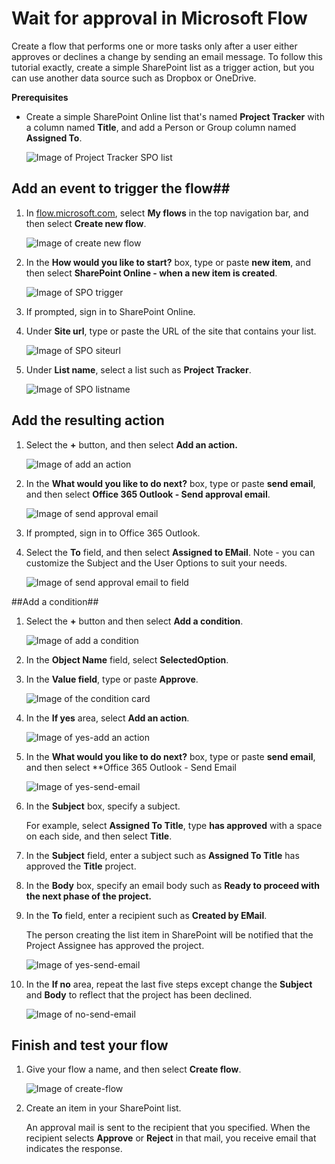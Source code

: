 <properties    pageTitle="Wait for approval in a flow | Microsoft Flow"    description="Flows can wait for external events, such as a user sending an email message to approve a change."    services=""    suite="flow"    documentationCenter="na"    authors="merwanhade"    manager="erikre"    editor=""    tags=""/><tags   ms.service="flow"   ms.devlang="na"   ms.topic="article"   ms.tgt_pltfrm="na"   ms.workload="na"   ms.date="04/24/2016"   ms.author="merwanhade"/># Wait for approval in Microsoft Flow #Create a flow that performs one or more tasks only after a user either approves or declines a change by sending an email message. To follow this tutorial exactly, create a simple SharePoint list as a trigger action, but you can use another data source such as Dropbox or OneDrive.**Prerequisites**- Create a simple SharePoint Online list that's named **Project Tracker** with a column named **Title**, and add a Person or Group column named **Assigned To**.   ![Image of Project Tracker SPO list](./media/wait-for-approvals/project-tracker.png)## Add an event to trigger the flow##1. In [flow.microsoft.com](https://flow.microsoft.com), select **My flows** in the top navigation bar, and then select **Create new flow**.
	
	![Image of create new flow](./media/wait-for-approvals/create-a-new-flow.png)
1. In the **How would you like to start?** box, type or paste **new item**, and then select **SharePoint Online - when a new item is created**. 
		![Image of SPO trigger](./media/wait-for-approvals/SPO-trigger.png)1. If prompted, sign in to SharePoint Online.

1. Under **Site url**, type or paste the URL of the site that contains your list.

	![Image of SPO siteurl](./media/wait-for-approvals/SPO-site-url.png)
1. Under **List name**, select a list such as **Project Tracker**.
	![Image of SPO listname](./media/wait-for-approvals/SPO-list-name.png)
## Add the resulting action ##

1. Select the **+** button, and then select **Add an action.**

	![Image of add an action](./media/wait-for-approvals/add-an-action.png)
1. In the **What would you like to do next?** box, type or paste **send email**, and then select **Office 365 Outlook - Send approval email**.
	![Image of send approval email](./media/wait-for-approvals/send-approval-email-select-2.png)		1. If prompted, sign in to Office 365 Outlook.1. Select the **To** field, and then select **Assigned to EMail**. Note - you can customize the Subject and the User Options to suit your needs. 		![Image of send approval email to field](./media/wait-for-approvals/send-approval-email-to.png)	##Add a condition##1. Select the **+** button and then select **Add a condition**. 

	![Image of add a condition](./media/wait-for-approvals/add-a-condition.png)
1. In the **Object Name** field, select **SelectedOption**.
1. In the **Value field**, type or paste **Approve**.		![Image of the condition card](./media/wait-for-approvals/condition-card-2.png)		
1. In the **If yes** area, select **Add an action**.

	![Image of yes-add an action](./media/wait-for-approvals/yes-add-an-action.png)1. In the **What would you like to do next?** box, type or paste **send email**, and then select **Office 365 Outlook - Send Email

	![Image of yes-send-email](./media/wait-for-approvals/yes-send-email.png)
1. In the **Subject** box, specify a subject.	For example, select **Assigned To Title**, type **has approved** with a space on each side, and then select **Title**.1. In the **Subject** field, enter a subject such as **Assigned To Title** has approved the **Title** project.

1. In the **Body** box, specify an email body such as **Ready to proceed with the next phase of the project.**

1. In the **To** field, enter a recipient such as **Created by EMail**. 

	The person creating the list item in SharePoint will be notified that the Project Assignee has approved the project. 

	![Image of yes-send-email](./media/wait-for-approvals/if-yes-send-email-card-3.png)
1. In the **If no** area, repeat the last five steps except change the **Subject** and **Body** to reflect that the project has been declined.
 	 ![Image of no-send-email](./media/wait-for-approvals/no-send-email-2.png)	 ## Finish and test your flow ##1. Give your flow a name, and then select **Create flow**.  	![Image of create-flow](./media/wait-for-approvals/create-flow.png)	 1. Create an item in your SharePoint list.	An approval mail is sent to the recipient that you specified. When the recipient selects **Approve** or **Reject** in that mail, you receive email that indicates the response.		 